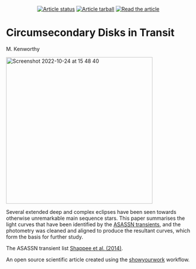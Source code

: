 <p align="center">

<a href="https://github.com/mkenworthy/CSDtransits/actions/workflows/build.yml">
<img src="https://github.com/mkenworthy/CSDtransits/actions/workflows/build.yml/badge.svg?branch=main" alt="Article status"/></a>
<a href="https://github.com/mkenworthy/CSDtransits/raw/main-pdf/arxiv.tar.gz"><img src="https://img.shields.io/badge/article-tarball-blue.svg?style=flat" alt="Article tarball"/></a>
<a href="https://github.com/mkenworthy/CSDtransits/raw/main-pdf/ms.pdf"><img src="https://img.shields.io/badge/article-pdf-blue.svg?style=flat" alt="Read the article"/></a>
</p>

# Circumsecondary Disks in Transit

M. Kenworthy

<img width="400" alt="Screenshot 2022-10-24 at 15 48 40" src="https://user-images.githubusercontent.com/1846189/197542348-463fa05e-2f52-44f6-8ae1-b35d12d3f029.png">

Several extended deep and complex eclipses have been seen towards otherwise unremarkable main sequence stars. This paper summarises the light curves that have been identified by the [ASASSN transients](https://www.astronomy.ohio-state.edu/asassn/transients.html), and the photometry was cleaned and aligned to produce the resultant curves, which form the basis for further study.

The ASASSN transient list [Shappee et al. (2014)](https://ui.adsabs.harvard.edu/abs/2014ApJ...788...48S/abstract).

An open source scientific article created using the [showyourwork](https://github.com/showyourwork/showyourwork) workflow.
